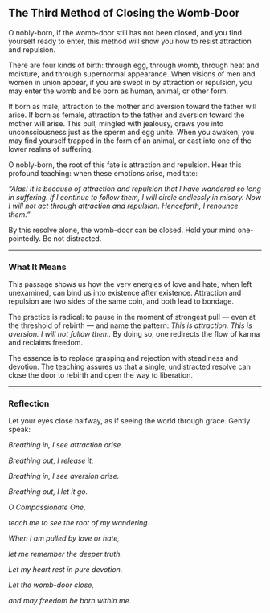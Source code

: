 ## The Third Method of Closing the Womb-Door

O nobly-born, if the womb-door still has not been closed, and you find yourself ready to enter, this method will show you how to resist attraction and repulsion.

There are four kinds of birth: through egg, through womb, through heat and moisture, and through supernormal appearance. When visions of men and women in union appear, if you are swept in by attraction or repulsion, you may enter the womb and be born as human, animal, or other form.

If born as male, attraction to the mother and aversion toward the father will arise. If born as female, attraction to the father and aversion toward the mother will arise. This pull, mingled with jealousy, draws you into unconsciousness just as the sperm and egg unite. When you awaken, you may find yourself trapped in the form of an animal, or cast into one of the lower realms of suffering.

O nobly-born, the root of this fate is attraction and repulsion. Hear this profound teaching: when these emotions arise, meditate:

*“Alas! It is because of attraction and repulsion that I have wandered so long in suffering. If I continue to follow them, I will circle endlessly in misery. Now I will not act through attraction and repulsion. Henceforth, I renounce them.”*

By this resolve alone, the womb-door can be closed. Hold your mind one-pointedly. Be not distracted.

---

### What It Means

This passage shows us how the very energies of love and hate, when left unexamined, can bind us into existence after existence. Attraction and repulsion are two sides of the same coin, and both lead to bondage.

The practice is radical: to pause in the moment of strongest pull — even at the threshold of rebirth — and name the pattern: *This is attraction. This is aversion. I will not follow them.* By doing so, one redirects the flow of karma and reclaims freedom.

The essence is to replace grasping and rejection with steadiness and devotion. The teaching assures us that a single, undistracted resolve can close the door to rebirth and open the way to liberation.

---


### Reflection


Let your eyes close halfway, as if seeing the world through grace. Gently speak:


*Breathing in, I see attraction arise.*

*Breathing out, I release it.*

*Breathing in, I see aversion arise.*

*Breathing out, I let it go.*


*O Compassionate One,*

*teach me to see the root of my wandering.*

*When I am pulled by love or hate,*

*let me remember the deeper truth.*

*Let my heart rest in pure devotion.*

*Let the womb-door close,*

*and may freedom be born within me.*

